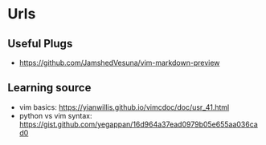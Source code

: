# Urls
## Useful Plugs
* https://github.com/JamshedVesuna/vim-markdown-preview

## Learning source
* vim basics: https://yianwillis.github.io/vimcdoc/doc/usr_41.html
* python vs vim syntax: https://gist.github.com/yegappan/16d964a37ead0979b05e655aa036cad0


